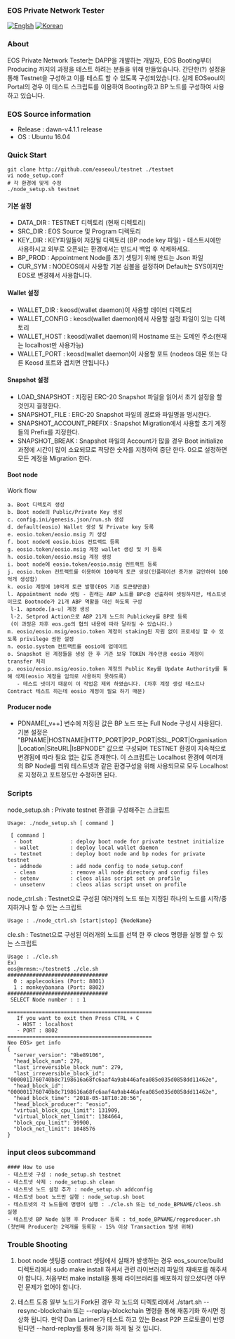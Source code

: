 ### EOS Private Network Tester
[![Englsh](https://img.shields.io/badge/language-English-orange.svg)](README.md) [![Korean](https://img.shields.io/badge/language-Korean-blue.svg)](README_kr.md)

### About
EOS Private Network Tester는 DAPP을 개발하는 개발자, EOS Booting부터 Producing 까지의 과정을 테스트 하려는 분들을 위해 만들었습니다. 
간단한(?) 설정을 통해 Testnet을 구성하고 이를 테스트 할 수 있도록 구성되었습니다. 
실제 EOSeoul의 Portal의 경우 이 테스트 스크립트를 이용하여 Booting하고 BP 노드를 구성하여 사용 하고 있습니다. 

### EOS Source information
* Release : dawn-v4.1.1 release
* OS : Ubuntu 16.04

### Quick Start
```
git clone http://github.com/eoseoul/testnet ./testnet
vi node_setup.conf 
# 각 환경에 맞게 수정
./node_setup.sh testnet
```

#### 기본 설정
- DATA_DIR : TESTNET 디렉토리 (현재 디렉토리)
- SRC_DIR : EOS Source 및 Program 디렉토리
- KEY_DIR : KEY파일들이 저장될 디렉토리 (BP node key 파일) - 테스트시에만 사용하시고 외부로 오픈되는 환경에서는 반드시 백업 후 삭제하세요. 
- BP_PROD : Appointment Node를 초기 셋팅기 위해 만드는 Json 파일
- CUR_SYM : NODEOS에서 사용할 기본 심볼을 설정하며 Default는 SYS이지만 EOS로 변경해서 사용합니다.

#### Wallet 설정
- WALLET_DIR : keosd(wallet daemon)이 사용할 데이터 디렉토리
- WALLET_CONFIG : keosd(wallet daemon)에서 사용할 설정 파일이 있는 디렉토리 
- WALLET_HOST : keosd(wallet daemon)의 Hostname 또는 도메인 주소(현재는 localhost만 사용가능)
- WALLET_PORT : keosd(wallet daemon)이 사용할 포트 (nodeos 데몬 또는 다른 Keosd  포트와 겹치면 안됩니다.)

#### Snapshot 설정
- LOAD_SNAPSHOT : 지정된 ERC-20 Snapshot 파일을 읽어서 초기 설정을 할 것인지 결정한다. 
- SNAPSHOT_FILE : ERC-20 Snapshot 파일의 경로와 파일명을 명시한다. 
- SNAPSHOT_ACCOUNT_PREFIX : Snapshot Migration에서 사용할 초기 계정들의 Prefix를 지정한다. 
- SNAPSHOT_BREAK : Snapshot 파일의 Account가 많을 경우 Boot initialize과정에 시간이 많이 소요되므로 적당한 숫자를 지정하여 중단 한다. 0으로 설정하면 모든 계정을 Migration 한다. 

#### Boot node
Work flow
```
a. Boot 디렉토리 생성
b. Boot node의 Public/Private Key 생성
c. config.ini/genesis.json/run.sh 생성
d. default(eosio) Wallet 생성 및 Private key 등록
e. eosio.token/eosio.msig 키 생성
f. boot node에 eosio.bios 컨트랙트 등록
g. eosio.token/eosio.msig 계정 wallet 생성 및 키 등록
h. eosio.token/eosio.msig 계정 생성
i. boot node에 eosio.token/eosio.msig 컨트랙트 등록
j. eosio.token 컨트랙트를 이용하여 100억개 토큰 생성(인플레이션 증가분 감안하여 100억개 생성함)
k. eosio 계정에 10억개 토큰 발행(EOS 기존 토큰량만큼)
l. Appointment node 셋팅 - 원래는 ABP 노드를 BPc중 선출하여 셋팅하지만, 테스트넷이므로 Bootnode가 21개 ABP 역활을 대신 하도록 구성
 l-1. apnode.[a-u] 계정 생성
 l-2. Setprod Action으로 ABP 21개 노드의 Publickey를 BP로 등록
 (이 과정은 차후 eos.go의 협의 내용에 따라 달라질 수 있습니다.)
m. eosio/eosio.msig/eosio.token 계정이 staking된 자원 없이 프로세싱 할 수 있도록 privilege 권한 설정
n. eosio.system 컨트랙트를 eosio에 업데이트 
o. Snapshot 된 계정들을 생성 한 후 기존 보유 TOKEN 개수만큼 eosio 계정이 transfer 처리 
p. eosio/eosio.msig/eosio.token 계정의 Public Key를 Update Authority를 통해 삭제(eosio 계정을 임의로 사용하지 못하도록)
   - 테스트 넷이기 때문이 이 작업은 제외 하였습니다. (차후 계정 생성 테스트나 Contract 테스트 하는데 eosio 계정이 필요 하기 때문)
```

#### Producer node
-  PDNAME[_v++] 변수에 저징된 값은 BP 노드 또는 Full Node 구성시 사용된다. 
기본 설정은 "BPNAME|HOSTNAME|HTTP_PORT|P2P_PORT|SSL_PORT|Organisation|Location|SiteURL|IsBPNODE" 값으로 구성되며 TESTNET 환경이 지속적으로 변경됨에 따라 필요 없는 값도 존재한다. 
이 스크립트는 Localhost 환경에 여러개의 BP Node를 띄워 테스트넷과 같은 환경구성을 위해 사용되므로 모두 Localhost로 지정하고 포트정도만 수정하면 된다. 

### Scripts
node_setup.sh : Private testnet 환경을 구성해주는 스크립트
```
Usage: ./node_setup.sh [ command ]

 [ command ]
  - boot            : deploy boot node for private testnet initialize
  - wallet          : deploy local wallet daemon
  - testnet         : deploy boot node and bp nodes for private testnet
  - addnode         : add node config to node_setup.conf
  - clean           : remove all node directory and config files
  - setenv          : cleos alias script set on profile
  - unsetenv        : cleos alias script unset on profile
```

node_ctrl.sh : Testnet으로 구성된 여러개의 노드 또는 지정된 하나의 노드를 시작/중지하거나 할 수 있는 스크립트
```
Usage : ./node_ctrl.sh [start|stop] {NodeName}
```

cle.sh : Testnet으로 구성된 여러개의 노드를 선택 한 후 cleos 명령을 실행 할 수 있는 스크립트
```
Usage : ./cle.sh 
Ex)
eos@mrmsm:~/testnet$ ./cle.sh
################################
  0 : applecookies (Port: 8801)
  1 : monkeybanana (Port: 8802)
################################
 SELECT Node number : : 1

==============================================
   If you want to exit then Press CTRL + C
   - HOST : localhost
   - PORT : 8802
==============================================
Neo EOS> get info
{
  "server_version": "9be89106",
  "head_block_num": 279,
  "last_irreversible_block_num": 279,
  "last_irreversible_block_id": "0000011760740b8c7198616a68fc6aaf4a9ab446afea085e035d0858dd11462e",
  "head_block_id": "0000011760740b8c7198616a68fc6aaf4a9ab446afea085e035d0858dd11462e",
  "head_block_time": "2018-05-18T10:20:56",
  "head_block_producer": "eosio",
  "virtual_block_cpu_limit": 131909,
  "virtual_block_net_limit": 1384664,
  "block_cpu_limit": 99900,
  "block_net_limit": 1048576
}

```
### input cleos subcommand
```
#### How to use 
- 테스트넷 구성 : node_setup.sh testnet
- 테스트넷 삭제 : node_setup.sh clean
- 네스트넷 노드 설정 추가 : node_setup.sh addconfig
- 테스트넷 boot 노드만 실행 : node_setup.sh boot
- 테스트넷의 각 노드들에 명령어 실행 : ./cle.sh 또는 td_node_BPNAME/cleos.sh 실행
- 테스트넷 BP Node 실행 후 Producer 등록 : td_node_BPNAME/regproducer.sh (첫번째 Producer는 2억개를 등록함 - 15% 이상 Transaction 발생 위해)
```

### Trouble Shooting
1. boot node 셋팅중 contract 셋팅에서 실패가 발생하는 경우 eos_source/build 디렉토리에서 sudo make install 하셔서 관련 라이브러리 파일의 재배포를 해주셔야 합니다. 
처음부터 make install을 통해 라이브러리를 배포하지 않으셨다면 아무런 문제가 없어야 합니다. 

2. 테스트 도중 일부 노드가 Fork된 경우 각 노드의 디렉토리에서 ./start.sh --resync-blockchain 또는 --replay-blockchain 명령을 통해 재동기화 하시면 정상화 됩니다. 만약 Dan Larimer가 테스트 하고 있는 Beast P2P 프로토콜이 반영된다면 --hard-replay를 통해 동기화 하게 될 것 입니다.